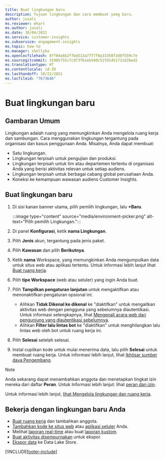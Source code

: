 ```yaml
---
title: Buat lingkungan baru
description: Tujuan lingkungan dan cara membuat yang baru.
author: jusali
ms.reviewer: mhart
ms.author: jusali
ms.date: 10/04/2021
ms.service: customer-insights
ms.subservice: engagement-insights
ms.topic: how-to
ms.manager: shellyha
ms.openlocfilehash: 8ff04a6b2ffbd513a77f7f8a33358f3d8f559c7e
ms.sourcegitcommit: 31985755c7c973fb1eb540c52fd1451731d2bed2
ms.translationtype: HT
ms.contentlocale: id-ID
ms.lasthandoff: 10/22/2021
ms.locfileid: "7673646"
---
```

# <a name="create-a-new-environment"></a>Buat lingkungan baru 

## <a name="overview"></a>Gambaran Umum

Lingkungan adalah ruang yang memungkinkan Anda mengelola ruang kerja dan sambungan. Cara menggunakan lingkungan tergantung pada organisasi dan kasus penggunaan Anda. Misalnya, Anda dapat membuat:

- Satu lingkungan.
- Lingkungan terpisah untuk pengujian dan produksi.
- Lingkungan terpisah untuk tim atau departemen tertentu di organisasi Anda yang berisi aktivitas relevan untuk setiap audiens.
- Lingkungan terpisah untuk berbagai cabang global perusahaan Anda.
- Koneksi ke kemampuan wawasan audiens Customer Insights.

## <a name="create-a-new-environment"></a>Buat lingkungan baru

1. Di sisi kanan banner utama, pilih pemilih lingkungan, lalu **+Baru**.

   :::image type="content" source="media/environment-picker.png" alt-text="Pilih pemilih Lingkungan.":::

1. Di panel **Konfigurasi**, ketik **nama Lingkungan**.

1. Pilih **Jenis** akun, tergantung pada jenis paket.

1. Pilih **Kawasan** dan pilih **Berikutnya**. 

1. Ketik **nama** Workspace, yang memungkinkan Anda mengumpulkan data untuk situs web atau aplikasi tertentu. Untuk informasi lebih lanjut lihat [Buat ruang kerja](create-workspace.md).

1. Pilih **tipe Workspace** (web atau seluler) yang ingin Anda buat. 

1. Pilih **Tampilkan pengaturan lanjutan** untuk mengaktifkan atau menonaktifkan pengaturan opsional ini:

   - Alihkan **Tidak Dikenal ke dikenal** ke "diaktifkan" untuk mengaitkan aktivitas web dengan pengguna yang sebelumnya diautentikasi. Untuk informasi selengkapnya, lihat [Mengenali acara web dari pengunjung yang diautentikasi sebelumnya](unknown-to-known.md).
   - Alihkan **Filter lalu lintas bot** ke "diaktifkan" untuk menghilangkan lalu lintas web oleh bot untuk ruang kerja ini. 

1. Pilih **Selesai** setelah selesai. 

1. Instal cuplikan kode untuk mulai menerima data, lalu pilih **Selesai** untuk membuat ruang kerja. Untuk informasi lebih lanjut, lihat [Ikhtisar sumber daya Pengembang](developer-resources.md).

> [!NOTE]
> Anda sekarang dapat menambahkan anggota dan menetapkan tingkat izin mereka dari daftar **Peran**. Untuk Informasi lebih lanjut: lihat [peran dan izin](user-roles.md). 

Untuk informasi lebih lanjut, [lihat Mengelola lingkungan dan ruang kerja](manage-environments-workspaces.md).

## <a name="work-with-your-new-environment"></a>Bekerja dengan lingkungan baru Anda

- [Buat ruang kerja](../engagement-insights/create-workspace.md) dan tambahkan anggota.
- [Tambahkan kode ke situs web](../engagement-insights/instrument-website.md) atau [aplikasi seluler](../engagement-insights/developer-resources.md#capture-events-from-mobile-apps) Anda.
- Melihat [laporan real-time](../engagement-insights/view-reports.md) atau buat [laporan kustom](../engagement-insights/custom-reports.md).
- [Buat aktivitas disempurnakan](../engagement-insights/refined-events.md) untuk ekspor.
- [Ekspor data](../engagement-insights/export-events.md) ke Data Lake Store.

[!INCLUDE[footer-include](../includes/footer-banner.md)]

